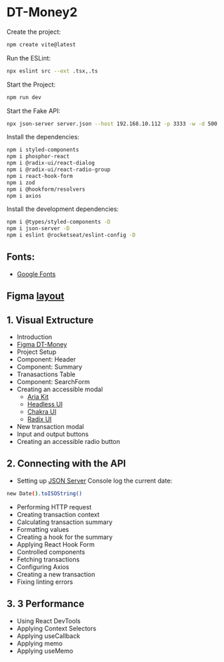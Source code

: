 # DT-Money2

Create the project:
```sh
npm create vite@latest
```

Run the ESLint:
```sh
npx eslint src --ext .tsx,.ts
```

Start the Project:
```sh
npm run dev
```

Start the Fake API:
```sh
npx json-server server.json --host 192.168.10.112 -p 3333 -w -d 500
```

Install the dependencies:
```sh
npm i styled-components
npm i phosphor-react
npm i @radix-ui/react-dialog
npm i @radix-ui/react-radio-group
npm i react-hook-form
npm i zod
npm i @hookform/resolvers
npm i axios
```

Install the development dependencies:
```sh
npm i @types/styled-components -D
npm i json-server -D
npm i eslint @rocketseat/eslint-config -D
```

## Fonts:

- [Google Fonts](https://fonts.google.com/specimen/Roboto)

## Figma [layout](https://www.figma.com/file/b4wyt35ucnvrRNIYUgQOeI/DT-Money?type=design&node-id=0-1&t=PI8QbbHvEietFlGN-0)

## 1. Visual Extructure

 - Introduction
 - [Figma DT-Money](https://www.figma.com/file/b4wyt35ucnvrRNIYUgQOeI/DT-Money?type=design&node-id=0-1&t=PI8QbbHvEietFlGN-0)
 - Project Setup
 - Component: Header
 - Component: Summary
 - Tranasactions Table
 - Component: SearchForm
 - Creating an accessible modal
   - [Aria Kit](https://github.com/ariakit/ariakit)
   - [Headless UI](https://headlessui.com/)
   - [Chakra UI](https://chakra-ui.com/)
   - [Radix UI](https://www.radix-ui.com/)
 - New transaction modal
 - Input and output buttons
 - Creating an accessible radio button

## 2. Connecting with the API

- Setting up [JSON Server](https://github.com/typicode/json-server)
 Console log the current date:
```sh
new Date().toISOString()
```

- Performing HTTP request
- Creating transaction context
- Calculating transaction summary
- Formatting values
- Creating a hook for the summary
- Applying React Hook Form
- Controlled components
- Fetching transactions
- Configuring Axios
- Creating a new transaction
- Fixing linting errors

## 3. 3 Performance

- Using React DevTools
- Applying Context Selectors
- Applying useCallback
- Applying memo
- Applying useMemo